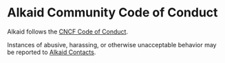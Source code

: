 # Alkaid Community Code of Conduct
 
Alkaid follows the [CNCF Code of Conduct](https://git.k8s.io/community/code-of-conduct.md).
 
Instances of abusive, harassing, or otherwise unacceptable behavior may be reported to [Alkaid Contacts](mailto:ying.xiong@futurewei.com).
